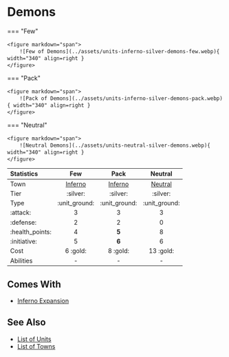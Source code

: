 # Demons

=== "Few"

    <figure markdown="span">
        ![Few of Demons](../assets/units-inferno-silver-demons-few.webp){ width="340" align=right }
    </figure>

=== "Pack"

    <figure markdown="span">
        ![Pack of Demons](../assets/units-inferno-silver-demons-pack.webp){ width="340" align=right }
    </figure>

=== "Neutral"

    <figure markdown="span">
        ![Neutral Demons](../assets/units-neutral-silver-demons.webp){ width="340" align=right }
    </figure>


| Statistics | Few | Pack | Neutral |
| :--- | :---: | :---: | :---: |
| Town | [Inferno](../towns/inferno.md) | [Inferno](../towns/inferno.md) | [Neutral](../towns/neutral.md) |
| Tier | :silver: | :silver: | :silver: |
| Type | :unit_ground: | :unit_ground: | :unit_ground: |
| :attack: | 3 | 3 | 3 |
| :defense: | 2 | 2 | 0 |
| :health_points: | 4 | **5** | 8 |
| :initiative: | 5 | **6** | 6 |
| Cost | 6 :gold: | 8 :gold: | 13 :gold: |
| Abilities | - | - | - |


## Comes With

- [Inferno Expansion](../content/inferno_expansion.md)


## See Also

- [List of Units](index.md)
- [List of Towns](../towns/index.md)